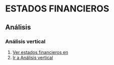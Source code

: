 # ESTADOS FINANCIEROS
## Análisis
### Análisis vertical
1.  [Ver estados financieros en](https://www.escuelaing.edu.co/es/profesores-y-administrativos/)
2. [Ir a Análisis vertical](https://github.com/OscarVilladaV/finanzas#an%C3%A1lisis-vertical)
